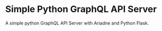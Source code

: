 # Simple Python GraphQL API Server
A simple python GraphQL API Server with Ariadne and Python Flask.